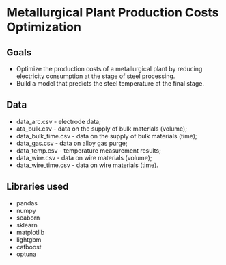 # Metallurgical Plant Production Costs Optimization

## Goals

- Optimize the production costs of a metallurgical plant by reducing electricity consumption at the stage of steel processing.
- Build a model that predicts the steel temperature at the final stage.

## Data

- data_arc.csv - electrode data;
- ata_bulk.csv - data on the supply of bulk materials (volume);
- data_bulk_time.csv - data on the supply of bulk materials (time);
- data_gas.csv - data on alloy gas purge;
- data_temp.csv - temperature measurement results;
- data_wire.csv - data on wire materials (volume);
- data_wire_time.csv - data on wire materials (time).

## Libraries used

- pandas
- numpy
- seaborn
- sklearn
- matplotlib
- lightgbm
- catboost
- optuna